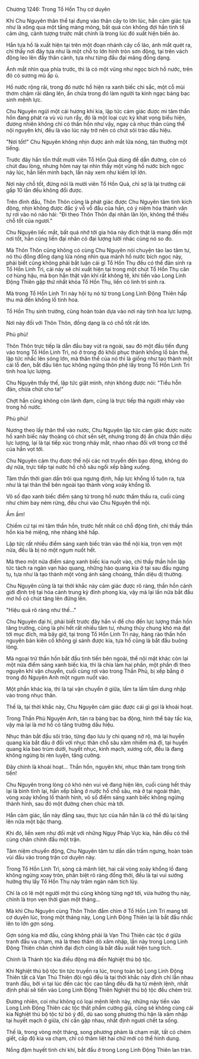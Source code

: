 




Chương 1246: Trong Tổ Hồn Thụ cơ duyên


Khi Chu Nguyên thân thể tại đụng vào thân cây to lớn lúc, hắn cảm giác tựa như là xông qua một tầng màng mỏng, bất quá còn không đợi hắn tinh tế cảm ứng, cảnh tượng trước mắt chính là trong lúc đó xuất hiện biến ảo.

Hắn tựa hồ là xuất hiện tại trên một đoạn nhánh cây cổ lão, ánh mắt quét ra, chỉ thấy nơi đây tựa như là một chỗ to lớn hình tròn sơn động, tại trên vách động leo lên đầy thân cành, tựa như từng đầu đại mãng đồng dạng.

Ánh mắt nhìn qua phía trước, thì là có một vũng như ngọc bích hồ nước, trên đó có sương mù ấp ủ.

Hồ nước rộng rãi, trong đó nước hồ hiện ra xanh biếc chi sắc, một cỗ mùi thơm chậm rãi dâng lên, ẩn chứa trong đó làm người ta kinh ngạc bàng bạc sinh mệnh lực.

Chu Nguyên ngửi một cái hương khí kia, lập tức cảm giác được mi tâm thần hồn đang phát ra vù vù run rẩy, đó là một loại cực kỳ khát vọng biểu hiện, đương nhiên không chỉ có thần hồn như vậy, ngay cả nhục thân cùng thể nội nguyên khí, đều là vào lúc này trở nên có chút sôi trào dấu hiệu.

"Nơi tốt!" Chu Nguyên không nhịn được ánh mắt lửa nóng, tán thưởng một tiếng.

Trước đây hắn tổn thất mười viên Tổ Hồn Quả dùng để dẫn đường, còn có chút đau lòng, nhưng hôm nay tại nhìn thấy một vũng hồ nước bích ngọc này lúc, hắn liền minh bạch, lần này xem như kiếm lợi lớn.

Nơi này chỗ tốt, đừng nói là mười viên Tổ Hồn Quả, chỉ sợ là lại trướng cái gấp 10 lần đều không đổi được.

Trên đỉnh đầu, Thôn Thôn cũng là phát giác được Chu Nguyên tâm tình kích động, nhịn không được đắc ý vỗ vỗ đầu của hắn, có ý niệm hóa thành văn tự rơi vào nó não hải: "Đi theo Thôn Thôn đại nhân lăn lộn, không thể thiếu chỗ tốt của ngươi."

Chu Nguyên liếc mắt, bất quá nhớ tới gia hỏa này đích thật là mang đến một nơi tốt, hắn cũng liền đại nhân có đại lượng lười nhác cùng nó so đo.

Mà Thôn Thôn cũng không có cùng Chu Nguyên nói chuyện tào lao tâm tư, nó thú đồng đồng dạng lửa nóng nhìn qua mảnh hồ nước bích ngọc này, phải biết cũng không phải bất luận cái gì Tổ Hồn Thụ đều có thể đản sinh ra Tổ Hồn Linh Trì, cái này sẽ chỉ xuất hiện tại trong một chút Tổ Hồn Thụ căn cơ hùng hậu, mà bọn hắn thật vận khí rất không tệ, khi tiến vào Long Linh Động Thiên gặp thứ nhất khỏa Tổ Hồn Thụ, liền có linh trì sinh ra.

Mà trong Tổ Hồn Linh Trì này hội tụ nó từ trong Long Linh Động Thiên hấp thu mà đến khổng lồ tinh hoa.

Tổ Hồn Thụ sinh trưởng, cũng hoàn toàn dựa vào nơi này tinh hoa lực lượng.

Nơi này đối với Thôn Thôn, đồng dạng là có chỗ tốt rất lớn.

Phù phù!

Thôn Thôn trực tiếp là dẫn đầu bay vút ra ngoài, sau đó một đầu tiến đụng vào trong Tổ Hồn Linh Trì, nó ở trong đó khôi phục thành khổng lồ bản thể, lập tức nhấc lên sóng lớn, mà thân thể của nó thì là giống như tạo thành một cái lỗ đen, bắt đầu liên tục không ngừng thôn phệ lấy trong Tổ Hồn Linh Trì tinh hoa lực lượng.

Chu Nguyên thấy thế, lập tức giật mình, nhịn không được nói: "Tiểu hỗn đản, chừa chút cho ta!"

Chợt hắn cũng không còn lãnh đạm, cũng là trực tiếp thả người nhảy vào trong hồ nước.

Phù phù!

Nương theo lấy thân thể vào nước, Chu Nguyên lập tức cảm giác được nước hồ xanh biếc này thoáng có chút sền sệt, nhưng trong đó ẩn chứa thần diệu lực lượng, lại là tại tiếp xúc trong nháy mắt, nhao nhao đối với trong cơ thể của hắn vọt tới.

Chu Nguyên cảm thụ được thể nội các nơi truyền đến bạo động, không do dự nữa, trực tiếp tại nước hồ chỗ sâu ngồi xếp bằng xuống.

Tâm thần thời gian dần trôi qua ngưng định, hấp lực khổng lồ tuôn ra, tựa như là tại thân thể bên ngoài tạo thành vòng xoáy khổng lồ.

Vô số đạo xanh biếc điểm sáng từ trong hồ nước thẩm thấu ra, cuối cùng như chim bay ném rừng, đều chui vào Chu Nguyên thể nội.

Ầm ầm!

Chiếm cứ tại mi tâm thần hồn, trước hết nhất có chỗ động tĩnh, chỉ thấy thần hồn kia hé miệng, nhẹ nhàng khẽ hấp.

Lập tức rất nhiều điểm sáng xanh biếc tràn vào thể nội kia, trọn vẹn một nửa, đều là bị nó một ngụm nuốt hết.

Mà theo một nửa điểm sáng xanh biếc kia nuốt vào, chỉ thấy thần hồn lập tức tách ra ngàn vạn hào quang, những hào quang kia ở tại sau đầu ngưng tụ, tựa như là tạo thành một vòng ánh sáng choáng, thần diệu dị thường.

Chu Nguyên cũng là tại thời khắc này cảm giác được rõ ràng, thần hồn cảnh giới đình trệ tại hóa cảnh trung kỳ đỉnh phong kia, vậy mà lại lần nữa bắt đầu mơ hồ có chút tăng lên đứng lên.

"Hiệu quả rõ ràng như thế..."

Chu Nguyên đại hỉ, phải biết trước đây hắn vì để cho đến lực lượng thần hồn tăng trưởng, cũng là phí hết rất nhiều tâm tư, nhưng thủy chung khó mà đạt tới mục đích, mà bây giờ, tại trong Tổ Hồn Linh Trì này, hàng rào thần hồn nguyên bản kiên cố không gì sánh được kia, tựa hồ cũng là bắt đầu buông lỏng.

Mà ngoại trừ thần hồn bắt đầu tinh tiến bên ngoài, thể nội mặt khác còn lại một nửa điểm sáng xanh biếc kia, thì là chia làm hai phần, một phần đi theo nguyên khí vận chuyển, cuối cùng rơi vào trong Thần Phủ, bị xếp bằng ở trong đó Nguyên Anh một ngụm nuốt vào.

Một phần khác kia, thì là tại vận chuyển ở giữa, lấm ta lấm tấm dung nhập vào trong nhục thân.

Thế là, tại thời khắc này, Chu Nguyên cảm giác được cái gì gọi là khoái hoạt.

Trong Thần Phủ Nguyên Anh, tản ra bàng bạc ba động, hình thể bảy tấc kia, vậy mà lại là mơ hồ có tăng trưởng dấu hiệu.

Nhục thân bắt đầu sôi trào, từng đạo lưu ly chi quang nở rộ, mà lại huyền quang kia bắt đầu ở đối với nhục thân chỗ sâu xâm nhiễm mà đi, tại huyền quang kia bao trùm dưới, huyết nhục, kinh mạch, xương cốt, đều là đang không ngừng bị rèn luyện, tăng cường.

Đây chính là khoái hoạt... Thần hồn, nguyên khí, nhục thân tam trọng tinh tiến!

Chu Nguyên trong lòng có khó nén vui vẻ đang hiện lên, cuối cùng hết thảy lại là bình tĩnh lại, hắn xếp bằng ở nước hồ chỗ sâu, mà ở tại ngoài thân, vòng xoáy khổng lồ thành hình, vô số điểm sáng xanh biếc không ngừng thành hình, sau đó một đường chen chúc mà tới.

Hắn cảm giác, lần này đằng sau, thực lực của hắn hẳn là có thể đủ lại tăng lên nữa một bậc thang.

Khi đó, liền xem như đối mặt với những Ngụy Pháp Vực kia, hắn đều có thể cùng chân chính đấu một trận.

Tâm niệm chuyển động, Chu Nguyên tâm tư dần dần trầm ngưng, hoàn toàn vùi đầu vào trong trận cơ duyên này.

Trong Tổ Hồn Linh Trì, sóng cả mãnh liệt, hai cái vòng xoáy khổng lồ đang không ngừng xoay tròn, phân biệt rõ ràng đồng thời, đều là tại vui sướng hưởng thụ lấy Tổ Hồn Thụ này trăm ngàn năm tích lũy.

Chỉ là có lẽ một người một thú cũng không từng ngờ tới, vừa hưởng thụ này, chính là trọn vẹn thời gian một tháng...

Mà khi Chu Nguyên cùng Thôn Thôn đắm chìm ở Tổ Hồn Linh Trì mang tới cơ duyên lúc, trong một tháng này, Long Linh Động Thiên lại là bắt đầu nhấc lên to lớn gợn sóng.

Gợn sóng kia mở đầu, cũng không phải là Vạn Thú Thiên các tộc ở giữa tranh đấu va chạm, mà là theo thăm dò xâm nhập, lần này trong Long Linh Động Thiên chân chính đại địch cũng là bắt đầu xuất hiện tung tích.

Chính là Thánh tộc kia điều động mà đến Nghiệt thú bộ tộc.

Khi Nghiệt thú bộ tộc tin tức truyền ra lúc, trong toàn bộ Long Linh Động Thiên tất cả Vạn Thú Thiên đội ngũ đều là tại thời khắc này đình chỉ lẫn nhau tranh đấu, bởi vì tại lúc đến các tộc cao tầng đều đã hạ tử mệnh lệnh, nhất định phải sẽ tiến vào Long Linh Động Thiên Nghiệt thú bộ tộc đều chém trừ.

Đương nhiên, coi như không có loại mệnh lệnh này, những này tiến vào Long Linh Động Thiên các tộc thất phẩm cường giả, cũng sẽ không cùng cái kia Nghiệt thú bộ tộc từ bỏ ý đồ, dù sao song phương thù hận là xâm nhập tại huyết mạch ở giữa, chỉ cần gặp nhau, nhất định ngươi chết ta sống.

Thế là, trong vòng một tháng, song phương phàm là chạm mặt, tất có chém giết, cấp độ kia va chạm, chỉ có thảm liệt hai chữ mới có thể hình dung.

Nồng đậm huyết tinh chi khí, bắt đầu ở trong Long Linh Động Thiên lan tràn.




